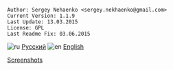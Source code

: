 	Author: Sergey Nehaenko <sergey.nekhaenko@gmail.com>
	Current Version: 1.1.9
	Last Update: 13.03.2015
	License: GPL
	Last Readme Fix: 03.06.2015
	
![ru](http://detector.endorphinua.ru/images/ru.png) [Русский](https://github.com/endorphinua/browser-os-device-detect/blob/master/RU.md)
![en](http://detector.endorphinua.ru/images/en.png) [English](https://github.com/endorphinua/browser-os-device-detect/blob/master/EN.md)

[Screenshots](https://github.com/endorphinua/browser-os-device-detect/blob/master/SCREENSHOTS.md)
